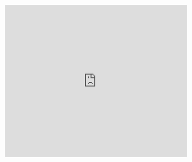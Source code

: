 
<iframe src="http://docs.google.com/gview?url=http://bhaavya.github.io/images/resume_bhavya.pdf&embedded=true" 
style="width:600px; height:500px;" frameborder="0"></iframe>
